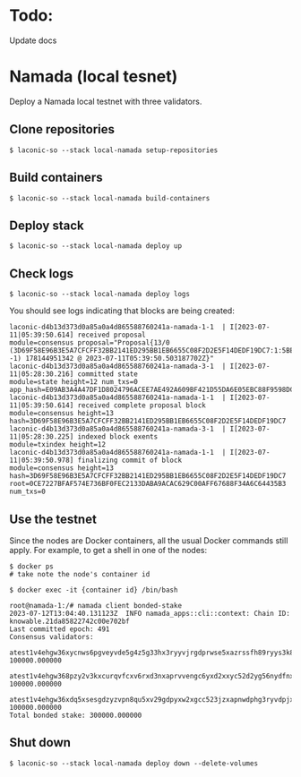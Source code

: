# Todo:
Update docs

# Namada (local tesnet)

Deploy a Namada local testnet with three validators.

## Clone repositories
```
$ laconic-so --stack local-namada setup-repositories
```

## Build containers
```
$ laconic-so --stack local-namada build-containers
```

## Deploy stack
```
$ laconic-so --stack local-namada deploy up
```

## Check logs
```
$ laconic-so --stack local-namada deploy logs
```
You should see logs indicating that blocks are being created:
```
laconic-d4b13d373d0a85a0a4d865588760241a-namada-1-1  | I[2023-07-11|05:39:50.614] received proposal                            module=consensus proposal="Proposal{13/0 (3D69F58E96B3E5A7CFCFF32BB2141ED295BB1EB6655C08F2D2E5F14DEDF19DC7:1:5BE4A75DCA81, -1) 178144951342 @ 2023-07-11T05:39:50.503187702Z}"
laconic-d4b13d373d0a85a0a4d865588760241a-namada-3-1  | I[2023-07-11|05:28:30.216] committed state                              module=state height=12 num_txs=0 app_hash=E09AB3A4A47DF1D8024796ACEE7AE492A609BF421D55DA6E05EBC88F9598DC62
laconic-d4b13d373d0a85a0a4d865588760241a-namada-1-1  | I[2023-07-11|05:39:50.614] received complete proposal block             module=consensus height=13 hash=3D69F58E96B3E5A7CFCFF32BB2141ED295BB1EB6655C08F2D2E5F14DEDF19DC7
laconic-d4b13d373d0a85a0a4d865588760241a-namada-3-1  | I[2023-07-11|05:28:30.225] indexed block exents                         module=txindex height=12
laconic-d4b13d373d0a85a0a4d865588760241a-namada-1-1  | I[2023-07-11|05:39:50.978] finalizing commit of block                   module=consensus height=13 hash=3D69F58E96B3E5A7CFCFF32BB2141ED295BB1EB6655C08F2D2E5F14DEDF19DC7 root=0CE7227BFAF574E736BF0FEC2133DABA9ACAC629C00AFF67688F34A6C64435B3 num_txs=0
```

## Use the testnet
Since the nodes are Docker containers, all the usual Docker commands still apply. For example, to get a shell in one of the nodes:
```
$ docker ps
# take note the node's container id

$ docker exec -it {container id} /bin/bash

root@namada-1:/# namada client bonded-stake
2023-07-12T13:04:40.131123Z  INFO namada_apps::cli::context: Chain ID: knowable.21da85822742c00e702bf
Last committed epoch: 491
Consensus validators:
  atest1v4ehgw36xycnws6pgveyvde5g4z5g33hx3ryyvjrgdprwse5xazrssfh89ryys3k8qcnzde55vznxy: 100000.000000
  atest1v4ehgw368pzy2v3kxcurqvfcxv6rxd3nxaprvvengc6yxd2xxyc52d2yg56nydfnxvcygvzxp4p6a6: 100000.000000
  atest1v4ehgw36xdq5xsesgdzyzvpn8qu5xv29gdpyxw2xgcc523jzxapnwdphg3ryvdpjx9prx3zryaezrt: 100000.000000
Total bonded stake: 300000.000000
```

## Shut down
```
$ laconic-so --stack local-namada deploy down --delete-volumes
```
